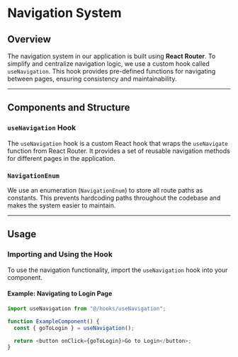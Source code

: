 # Navigation System

## Overview

The navigation system in our application is built using **React Router**. To simplify and centralize navigation logic, we use a custom hook called `useNavigation`. This hook provides pre-defined functions for navigating between pages, ensuring consistency and maintainability.

---

## Components and Structure

### **`useNavigation` Hook**

The `useNavigation` hook is a custom React hook that wraps the `useNavigate` function from React Router. It provides a set of reusable navigation methods for different pages in the application.

### **`NavigationEnum`**

We use an enumeration (`NavigationEnum`) to store all route paths as constants. This prevents hardcoding paths throughout the codebase and makes the system easier to maintain.

---

## Usage

### Importing and Using the Hook

To use the navigation functionality, import the `useNavigation` hook into your component.

#### Example: Navigating to Login Page

```typescript
import useNavigation from "@/hooks/useNavigation";

function ExampleComponent() {
  const { goToLogin } = useNavigation();

  return <button onClick={goToLogin}>Go to Login</button>;
}
```

